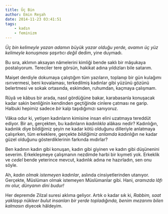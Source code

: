 ```yaml
---
title: Üç Bin
author: Emin Reşah
date: 2014-11-23 03:41:51
tags:
    - kadın
    - feminizm
---
```


*Üç bin kelimeyle yazan adamın büyük yazar olduğu yerde, avamın üç yüz
kelimeyle konuşması şaşırtıcı değil* dedim, yine duymadı.

Bu sıra, aklımın aksayan nâmelerini kimliği bende saklı bir mâşukaya
postalıyorum. Tereciler tere görsün, hakikat adına yıldızları bile
satarım.

Maişet derdiyle dokumaya çalıştığım tüm yazıların, toplanıp bir gün
kulağımı ısırıvermesi, beni kovalaması, terkedilmiş kadınlar gibi yüzünü
gözünü belertmesi ve sokak ortasında, eskimden, ruhumdan, kaçmaya
çalışmam.

Rüyâ ve kâbus bir arada, nasıl gördüğüne bakar, karabasanla konuşacak
kadar sakin benliğinin kendinden geçtiğinde cinlere çatması ne garip.
Halbuki hepimiz sadece *bir* kalp taşıdığımızı sanıyoruz.

Vâkıa odur ki, yetişen kadınların kimisine insan elini uzatmaya tereddüt
ediyor. Bir an, gerçekten, bu kadınların *kadınlıkla* alâkası nedir?
Kadınlığın, kadınlık diye bildiğimiz şeyin ne kadar kötü olduğunu
dilleriyle anlatmaya çalışırken, tüm erkeklere, gerçekte *bildiğimiz
anlamda kadınlığın* ne kadar güzel olduğunu gösterdiklerinin farkında
mıdırlar?

Ben kadının kadın gibi konuşan, kadın gibi giyinen ve kadın gibi
düşünenini severim. Erkekleşmeye çalışmanın nezdimde harbi bir kıymeti
yok. Erkeklik ve *cedel* bende yeterince mevcut, kadınlık adına ne
hazırladın, sen onu söyle.

Ah, *kadın olmak istemeyen kadınlar*, aslında cinsiyetlerinden utanıyor.
Gerçekte, Müslüman olmak istemeyen Müslümanlar gibi. Hani, *aramızda
lâfı mı olur, dünyanın dini budur!*

Her depremde Zilzal suresi aklıma geliyor. Artık o kadar sık ki,
*Rabbim, saat yaklaşıp nükleer bulut insanları bir yerde topladığında,
benim mezarımı bilen kalmasın* diyecek hâldeyim.

